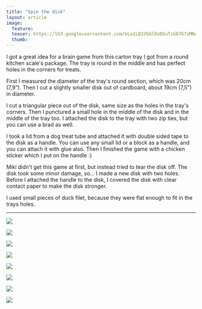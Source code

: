 ```yaml
---
title: "Spin the disk"
layout: article
image:
  feature:
  teaser: https://lh3.googleusercontent.com/kLa1LB1VbGlOsDGuTzG67G7zMRAoae_TxT-Opb7mes_DeLFH3N7PgXEka8VbZmQWIoI9vldyZx9MYDp6i3EXyLxdIrCgTu-k7Cso2pf6GI5OGhzCHazP6GvEqMwkK-e_RxCTw1eKXuT9B3b5DPU9QZ4wZi1d39eUVYGO8X5x3A0CZrTRdmpcF2pLlpsQm4bG5VBl4TF4JB-RcTUJjxhlabNwm34JOWZk4FJQRRXQo03DcOY0A4HXksigOqj1biEJSb6fKmE4NIJF5sv0fxeWvhMoKxrQ2fZIITu9nyK4bO60DTbhBC_8bWIiDef0LciBAAck4Rq3Rc_tIV0eSMN8xLnXlHTpFF9BNqfG5n2kcGT5eEF3P8dei5Ll4T83tIl77HJMB0EO4poqOn_W2-EWdLXm3PZi-ZJFs-fTV1zv0eVjvQJC56Rs7-HIJGivPdp9iE0CU8Bv5IowaV927b759gm8dcRHA7fHFucl68l-l90Rf547NVjYDyMhpv-bkeR5VXyszEZmFONjh2h-EcVt2ihDn5BUCzj7M7nj-j79V1Y=w245
  thumb:
---
```


I got a great idea for a brain game from this carton tray I got from a round kitchen scale's package. The tray is round in the middle and has perfect holes in the corners for treats.

First I measured the diameter of the tray's round section, which was 20cm (7,9"). Then I cut a slightly smaller disk out of cardboard, about 19cm (7,5") in diameter.

I cut a triangular piece out of the disk, same size as the holes in the tray's corners. Then I punctured a small hole in the middle of the disk and in the middle of the tray too. I attached the disk to the tray with two zip ties, but you can use a brad as well.

I took a lid from a dog treat tube and attached it with double sided tape to the disk as a handle. You can use any small lid or a block as a handle, and you can attach it with glue also. Then I finished the game with a chicken sticker which I put on the handle :) 

Miki didn't get this game at first, but instead tried to tear the disk off. The disk took some minor damage, so... I made a new disk with two holes. Before I attached the handle to the disk, I covered the disk with clear 
contact paper to make the disk stronger.

I used small pieces of duck filet, because they were flat enough to fit in the trays holes.

---

[![](https://lh3.googleusercontent.com/gKZj0z6ubwsH5df4R8dXT-PfG1PEMwyAvCYgia4iTKnW3_klnu2Jj_IJEGhJW3h35ctoCccImbjvuQKWK55e77oe5TaDuPRL0Wre_fKWWedyBtTRxtLPxUUCdIz4yX0oHSpjRTkZ5ewfDtFdWsIvl0i1_Wu7Yq11IyY4KRH5H4nXjoKcuF3qYUQtsSfIky4f8iV3sd3DOeIdq2cGr1oXYKR1AN12e6xjAHWObbEwlFoE34Fj_geObMSJKSgUrQHs5c-6oSHi5052sg4mNlIvjNUKniS-E-3uOhnyanswAKdsjBhcNw6foY1P-uX2jz9y12bz97Wq_vkq4PmYwNb8n6HYASlDgndoBXZ617safbg-IjhvObf30E7jaBnx-5Vr-FOIkr5YAVoCjVmrytvtBhrtsCUxHoUhw0pDplOCjDy4a9zGFKAuxwbWFrHoBOphr5SypUYR7Z4J-x8UgwDBU2FOx-_jkqS4uil1HRFn28OZuJdkc-hvIQx1gT5tBStiNXDFRIWSFGry-tEJZmM6PWgmnoScuPg1SrNZcOeCe8w=w800)](https://lh3.googleusercontent.com/gKZj0z6ubwsH5df4R8dXT-PfG1PEMwyAvCYgia4iTKnW3_klnu2Jj_IJEGhJW3h35ctoCccImbjvuQKWK55e77oe5TaDuPRL0Wre_fKWWedyBtTRxtLPxUUCdIz4yX0oHSpjRTkZ5ewfDtFdWsIvl0i1_Wu7Yq11IyY4KRH5H4nXjoKcuF3qYUQtsSfIky4f8iV3sd3DOeIdq2cGr1oXYKR1AN12e6xjAHWObbEwlFoE34Fj_geObMSJKSgUrQHs5c-6oSHi5052sg4mNlIvjNUKniS-E-3uOhnyanswAKdsjBhcNw6foY1P-uX2jz9y12bz97Wq_vkq4PmYwNb8n6HYASlDgndoBXZ617safbg-IjhvObf30E7jaBnx-5Vr-FOIkr5YAVoCjVmrytvtBhrtsCUxHoUhw0pDplOCjDy4a9zGFKAuxwbWFrHoBOphr5SypUYR7Z4J-x8UgwDBU2FOx-_jkqS4uil1HRFn28OZuJdkc-hvIQx1gT5tBStiNXDFRIWSFGry-tEJZmM6PWgmnoScuPg1SrNZcOeCe8w=s0)

[![](https://lh3.googleusercontent.com/n3OjdF-FTk8C8yEBlffc6VFrI0HQMmD2_oREjRmKWUdO7O2nrwUVvSbK0pT3TfhGzwylOMqZhE2tOWJxDOYCqvKw3U9AM4L6RbMw3Uxyk5qxR44lngPdm1YMN3SjkQdcvrNLR11MdE7VneGgresvknim9-kBYbB2g_QCP-xDQoAac7rFw1uJ7DeI_tH5m2bvnZBov98cngH3lFR1RssvQ5qHgU8BuXJd1cyJJeHC7npakUB38y7x6gr8yrhIZeBmOh6JZ5hbw4wsMD7o2t9frHHYhGx8QMHdH_0EXXg_nfWst8J_9bDekCGaVn5Etkjt2tMJ4Wa_C0EAtHRmDXT6r07EABcRHALxlLVv6RVGyoD5g4GtbNS_sBNesoYQ5xakFnf8VmLO9mOuoggrE_vuE_BHgHtZ-GmRR8PxaQm0BKgTdJgEP-XlHfKAUYyIt8JnlcuXMSj-E1tXUaYnw-JWmab51Az2a7a6H5WrKM5IaoF4RV_-un6QPQjdpwTzrUqvD5rasPzAXdAp2Yqbivp5Jfao0-5EHS6OiGWnuytpIGg=w800)](https://lh3.googleusercontent.com/n3OjdF-FTk8C8yEBlffc6VFrI0HQMmD2_oREjRmKWUdO7O2nrwUVvSbK0pT3TfhGzwylOMqZhE2tOWJxDOYCqvKw3U9AM4L6RbMw3Uxyk5qxR44lngPdm1YMN3SjkQdcvrNLR11MdE7VneGgresvknim9-kBYbB2g_QCP-xDQoAac7rFw1uJ7DeI_tH5m2bvnZBov98cngH3lFR1RssvQ5qHgU8BuXJd1cyJJeHC7npakUB38y7x6gr8yrhIZeBmOh6JZ5hbw4wsMD7o2t9frHHYhGx8QMHdH_0EXXg_nfWst8J_9bDekCGaVn5Etkjt2tMJ4Wa_C0EAtHRmDXT6r07EABcRHALxlLVv6RVGyoD5g4GtbNS_sBNesoYQ5xakFnf8VmLO9mOuoggrE_vuE_BHgHtZ-GmRR8PxaQm0BKgTdJgEP-XlHfKAUYyIt8JnlcuXMSj-E1tXUaYnw-JWmab51Az2a7a6H5WrKM5IaoF4RV_-un6QPQjdpwTzrUqvD5rasPzAXdAp2Yqbivp5Jfao0-5EHS6OiGWnuytpIGg=s0)

[![](https://lh3.googleusercontent.com/n0FeyfiXbCW1Mmnm5JL-NEUSrosIN9sq22fhPSMFT_qBggslQ7c-MBMIVvy1tuxw1nkWalKqcYEhGR9egwrQA66IjbxVIepYlIV5Qvh8nPeXFndR-e3pq31o7PwhpOYf3kERXsIDHm_nhC7H2Q4pdUrCF5HnNa-_F_EiZb3nYKGHtn3NVTjOncqXe-_FUiri7RctpTA1ejAwrYKLjf8ipbLwI3Kir_Lvx731WCsKd7aVYJkd_1_GmUGLKNdOzyD65kj-ZVPNXUE632zjdGHacfxuLbhI1ho8JytPRixReKDgFMxTqgbES6HChV8yn33TekBaSbeu6qI43rJGoIFJSI3IP_lzYCmbPCSXrbeNtJ72fU0Jhsu_fb-FnsO17xHXaqhRM-0kOZblxRW98FEVJiqvagNlc_ksC-PIYB57-iJDT7ig867qC1VV6YmG8i_i0m7LH_t8h28p8CypWHKsCEixHtwYl-9ovvYkzCsVx05-SLAGdNjAfg2kxV7iB7h4tfEDL50NDJxidifXevwYeGq-v6qL3Cnm0iVudPYNpcQ=w800)](https://lh3.googleusercontent.com/n0FeyfiXbCW1Mmnm5JL-NEUSrosIN9sq22fhPSMFT_qBggslQ7c-MBMIVvy1tuxw1nkWalKqcYEhGR9egwrQA66IjbxVIepYlIV5Qvh8nPeXFndR-e3pq31o7PwhpOYf3kERXsIDHm_nhC7H2Q4pdUrCF5HnNa-_F_EiZb3nYKGHtn3NVTjOncqXe-_FUiri7RctpTA1ejAwrYKLjf8ipbLwI3Kir_Lvx731WCsKd7aVYJkd_1_GmUGLKNdOzyD65kj-ZVPNXUE632zjdGHacfxuLbhI1ho8JytPRixReKDgFMxTqgbES6HChV8yn33TekBaSbeu6qI43rJGoIFJSI3IP_lzYCmbPCSXrbeNtJ72fU0Jhsu_fb-FnsO17xHXaqhRM-0kOZblxRW98FEVJiqvagNlc_ksC-PIYB57-iJDT7ig867qC1VV6YmG8i_i0m7LH_t8h28p8CypWHKsCEixHtwYl-9ovvYkzCsVx05-SLAGdNjAfg2kxV7iB7h4tfEDL50NDJxidifXevwYeGq-v6qL3Cnm0iVudPYNpcQ=s0)

[![](https://lh3.googleusercontent.com/zBKvC2FMe6AWjFE6GlTdW8VbESaqsfo85e4ZErUrabM4Ut6VSDTQcSipOIPLBG5J748W7dEZeU8yA49ZDbkiKxQjwcPeQyol6VhAjtb44KUZhWzHW_GIKDQGH6C_o_HMA7eMFuub8wo5SGZqwfna9BOBLW2FKTK6jjks8NRfuuS-uKxvM-OW-XmcHzZs6kcLK5F6KaX1_CR6WM1FpZtP3q3ykBrQ2ma22WGbSF7pu4WMHWxJGXrLqZ2iY8APt-PLxa4tLBL9g6ruwH2GlxQ-Qbu0FMQQcZvcHTwSQ_DJsQWZ2sDkRP_LdnPSRlW0zwj9u0JLZI5GCM9BciwuuXqKtuw2DpKovFcrU-ig--BrNxkXBRgQkm6xi9APGM3ILh-uKz4FofIuPfIDf45zXSJKPA1Z0TtV3GqBH0sfjSEcSkuVeOipuccGGzhFBezEtHKHzmPyDWeHgI5DGsIRWkiPOMGMU-mVP0AJAn-h6yN5RfHEFojROtdzZC9CBKAYzwuGHWhCiEguBmWbfxCR0S5MKVzLAW0270Q94jl6TY11fjk=w800)](https://lh3.googleusercontent.com/zBKvC2FMe6AWjFE6GlTdW8VbESaqsfo85e4ZErUrabM4Ut6VSDTQcSipOIPLBG5J748W7dEZeU8yA49ZDbkiKxQjwcPeQyol6VhAjtb44KUZhWzHW_GIKDQGH6C_o_HMA7eMFuub8wo5SGZqwfna9BOBLW2FKTK6jjks8NRfuuS-uKxvM-OW-XmcHzZs6kcLK5F6KaX1_CR6WM1FpZtP3q3ykBrQ2ma22WGbSF7pu4WMHWxJGXrLqZ2iY8APt-PLxa4tLBL9g6ruwH2GlxQ-Qbu0FMQQcZvcHTwSQ_DJsQWZ2sDkRP_LdnPSRlW0zwj9u0JLZI5GCM9BciwuuXqKtuw2DpKovFcrU-ig--BrNxkXBRgQkm6xi9APGM3ILh-uKz4FofIuPfIDf45zXSJKPA1Z0TtV3GqBH0sfjSEcSkuVeOipuccGGzhFBezEtHKHzmPyDWeHgI5DGsIRWkiPOMGMU-mVP0AJAn-h6yN5RfHEFojROtdzZC9CBKAYzwuGHWhCiEguBmWbfxCR0S5MKVzLAW0270Q94jl6TY11fjk=s0)

[![](https://lh3.googleusercontent.com/A3IDP0sSUvSHlINrexnHaI7Rs4Hok362LEVHXPJHJcktE8pQqEKlg_n15JnjNDhNeFTxSHepcX38jmNgLMUhI7iJjW_tcf9iSwH6iU3rHlf4dKlrFaQmjiKjxZRE7oVGQsEHb-838yJYdfgSrDEQfAPEBhy26OBIuWDy-W9i5tbxCN75slXuJUH26doOkZKm3rToI_u8Ok7oqz24_tVNXbTJzY-3k1Fy7-7USzBlkqi7CyEgnlr7Bgs_4XlUC4DPststhkDknYVA8gkmWLXETKpDIjXzelZS93b2XDx_G2h1lFCXROphR-9bymZZ6mnfV4MITzZ28kWnUJ04F9FkrdnmS2sgRE1Igos1x-d7r-NNaix31dSIFWhLnBcLMPf9CvTOTjlw2-KCuCn2QmZ59lKTHFHAiM3_CnFGfGBHNpsqnywM1LXYW-gnbtIa5tHtAU5qZHppaVCtxJA_-2Jgoz8KddRFvZJYgPpggULBSSOMBaS20z2a7AIYRKg0d-YX9oZAKx8FDl5YjR5DHl43rhTrQwfUKra5csNXo9HWCW8=w800)](https://lh3.googleusercontent.com/A3IDP0sSUvSHlINrexnHaI7Rs4Hok362LEVHXPJHJcktE8pQqEKlg_n15JnjNDhNeFTxSHepcX38jmNgLMUhI7iJjW_tcf9iSwH6iU3rHlf4dKlrFaQmjiKjxZRE7oVGQsEHb-838yJYdfgSrDEQfAPEBhy26OBIuWDy-W9i5tbxCN75slXuJUH26doOkZKm3rToI_u8Ok7oqz24_tVNXbTJzY-3k1Fy7-7USzBlkqi7CyEgnlr7Bgs_4XlUC4DPststhkDknYVA8gkmWLXETKpDIjXzelZS93b2XDx_G2h1lFCXROphR-9bymZZ6mnfV4MITzZ28kWnUJ04F9FkrdnmS2sgRE1Igos1x-d7r-NNaix31dSIFWhLnBcLMPf9CvTOTjlw2-KCuCn2QmZ59lKTHFHAiM3_CnFGfGBHNpsqnywM1LXYW-gnbtIa5tHtAU5qZHppaVCtxJA_-2Jgoz8KddRFvZJYgPpggULBSSOMBaS20z2a7AIYRKg0d-YX9oZAKx8FDl5YjR5DHl43rhTrQwfUKra5csNXo9HWCW8=s0)

[![](https://lh3.googleusercontent.com/l9l-FDSzocbMsLbhppPBGFCljnAy5yKeSolU4NC8NeW63Bamxdn801jp7Vqb9q-oolMNy7H3BgGbR9l_mmSB4zCyGnuPrmb901IgmJhcCG5JU-SjN5v5oBNpZwYYZuNLlJaLJVC34TkH4bFc8Hwa15aVi00i74ys1SXTn62IYSJmT5f6hHfmZnRD5HBuRzDCdv5ifAdYBHGrmMRmginTTfJ8Z97UmQl_AbBMd-SExk9mhPaeoHCJSL9DAw5opRGpHftK609dEDzxFt7z1FpS6b3JWk9sau-LPgKvpctasQ5UMwmkB0DetfGSb_t_7ASRaxA1wMxr7cD96y6xFXdLyqVXPxk_Augdhy66M1HkDrHT6faTS3nNoUey0VNquE5Tmg0addtdFLiD_xwF3STUWS0EmTHhMEK7HeoEHsaHhZk81toez-Ek9aGVj1yrCMkmWD07Q6HtSKzEQOa-kJ-cYW-RhyCAkFhJykO9O5Qk_H5C_5BBKhH98l6vj_Aj5YZCfKVDR587eWUtDaFvXKczzrrGN7RNgJGEpekY6a1f0AA=w800)](https://lh3.googleusercontent.com/l9l-FDSzocbMsLbhppPBGFCljnAy5yKeSolU4NC8NeW63Bamxdn801jp7Vqb9q-oolMNy7H3BgGbR9l_mmSB4zCyGnuPrmb901IgmJhcCG5JU-SjN5v5oBNpZwYYZuNLlJaLJVC34TkH4bFc8Hwa15aVi00i74ys1SXTn62IYSJmT5f6hHfmZnRD5HBuRzDCdv5ifAdYBHGrmMRmginTTfJ8Z97UmQl_AbBMd-SExk9mhPaeoHCJSL9DAw5opRGpHftK609dEDzxFt7z1FpS6b3JWk9sau-LPgKvpctasQ5UMwmkB0DetfGSb_t_7ASRaxA1wMxr7cD96y6xFXdLyqVXPxk_Augdhy66M1HkDrHT6faTS3nNoUey0VNquE5Tmg0addtdFLiD_xwF3STUWS0EmTHhMEK7HeoEHsaHhZk81toez-Ek9aGVj1yrCMkmWD07Q6HtSKzEQOa-kJ-cYW-RhyCAkFhJykO9O5Qk_H5C_5BBKhH98l6vj_Aj5YZCfKVDR587eWUtDaFvXKczzrrGN7RNgJGEpekY6a1f0AA=s0)

[![](https://lh3.googleusercontent.com/5fgAWQYwx8CIL6cCpj62YaiuQ7sQvj5AZpUJ2FK7XDBGuOwCxHsEVH-FcoQFqS5dEDfZlNKhmvcImLxQC1uyDvh1e6vnCMwdp1iybzZcQ82P5mVYyW-a187owMOkfsF-iJIzls1ySQAY6LkstK8kC5XJHj4Gx8VH6uSUy-j1mEItJ4f6Q3gSdjBYWW3sy0RP_AaJ41p3HGOS3FGfoBeCFzVYDj72XyLIrRXe8vInl1gtEfoY6wASaWqEFJXwcYhzP7T-2-gfNHNx1p0cKBiHQ9QsUMMuXKvgCN7gAA5l7CszJxQaY99x8cSLZf8RWeB0EAi7-oizl2XSR3mG4alk0c33i-WYlcid9DcOwEBDuH8UKDkhi7sfmotmtyQT9c8BjVT8fcNVKsu1q0hmg9IQT7CJ6l2sU4Rxkqcqg_I2GGi0wpDK2H_y21p8YTQsrxRVFlVSNjPcWJDu8OU7UVwhcPfDiwqiypooko8LxXTEjOHlY8y3bwM32jJT1o__58nnYEZD_aguDp7Jz-k1ybaX9Ja5KDeJ9uPRi0wwCc42qbU=w800)](https://lh3.googleusercontent.com/5fgAWQYwx8CIL6cCpj62YaiuQ7sQvj5AZpUJ2FK7XDBGuOwCxHsEVH-FcoQFqS5dEDfZlNKhmvcImLxQC1uyDvh1e6vnCMwdp1iybzZcQ82P5mVYyW-a187owMOkfsF-iJIzls1ySQAY6LkstK8kC5XJHj4Gx8VH6uSUy-j1mEItJ4f6Q3gSdjBYWW3sy0RP_AaJ41p3HGOS3FGfoBeCFzVYDj72XyLIrRXe8vInl1gtEfoY6wASaWqEFJXwcYhzP7T-2-gfNHNx1p0cKBiHQ9QsUMMuXKvgCN7gAA5l7CszJxQaY99x8cSLZf8RWeB0EAi7-oizl2XSR3mG4alk0c33i-WYlcid9DcOwEBDuH8UKDkhi7sfmotmtyQT9c8BjVT8fcNVKsu1q0hmg9IQT7CJ6l2sU4Rxkqcqg_I2GGi0wpDK2H_y21p8YTQsrxRVFlVSNjPcWJDu8OU7UVwhcPfDiwqiypooko8LxXTEjOHlY8y3bwM32jJT1o__58nnYEZD_aguDp7Jz-k1ybaX9Ja5KDeJ9uPRi0wwCc42qbU=s0)

[![](https://lh3.googleusercontent.com/KoOGvTmolP1M8ii-YCwJd8QY1bigH54IqkMe9HEmjPBZXvuqgu2uusBNhaTTki-y96kYw10Tr0Ux-2VnodzpAgtoat-Zig4O_lZJQk4b7pwzUAV_IRTWC1KZK8gBIMpCksDAZCnLNJh6grIkOJ_dAxpL0a6RYQq-TXoJWHE5r24p0v3jTSR2b-ygNWcussD2a037IbYrFJ8W3Dc34e5R08UZB-gPwXvNXcwpCGrH91Ja2_D5MlTrC8WaVouCIBwEDEhsicBAvQjMgSzAEKdbnBFijIyhBnF0h-UrfGDEg7u9KpN1cM_e-FUbf_AvqaE7zoOm-BuWpTQDrhcoBe8qsr_7lZEb7XnlgRoLZON42MdtFR5ZPpRfgsA6zyO9PdT0XKWbBdEb85igod_b3kNZd1-r2YLvt9NAJiTXXrLEyuzynsx0bn63C_JZj4wfx7Ty3VMDR_ybBre47SjmIaSYCNWCLObXCZ1VmLhvjY20v9GoTFaP7Y8qhsVs8BPudELKjr0k6B6WLC9n7x4hMO7LK04WgxvNQvF3--rCcqM83OY=w800)](https://lh3.googleusercontent.com/KoOGvTmolP1M8ii-YCwJd8QY1bigH54IqkMe9HEmjPBZXvuqgu2uusBNhaTTki-y96kYw10Tr0Ux-2VnodzpAgtoat-Zig4O_lZJQk4b7pwzUAV_IRTWC1KZK8gBIMpCksDAZCnLNJh6grIkOJ_dAxpL0a6RYQq-TXoJWHE5r24p0v3jTSR2b-ygNWcussD2a037IbYrFJ8W3Dc34e5R08UZB-gPwXvNXcwpCGrH91Ja2_D5MlTrC8WaVouCIBwEDEhsicBAvQjMgSzAEKdbnBFijIyhBnF0h-UrfGDEg7u9KpN1cM_e-FUbf_AvqaE7zoOm-BuWpTQDrhcoBe8qsr_7lZEb7XnlgRoLZON42MdtFR5ZPpRfgsA6zyO9PdT0XKWbBdEb85igod_b3kNZd1-r2YLvt9NAJiTXXrLEyuzynsx0bn63C_JZj4wfx7Ty3VMDR_ybBre47SjmIaSYCNWCLObXCZ1VmLhvjY20v9GoTFaP7Y8qhsVs8BPudELKjr0k6B6WLC9n7x4hMO7LK04WgxvNQvF3--rCcqM83OY=s0)
